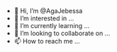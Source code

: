 - 👋 Hi, I’m @AgaJebessa
- 👀 I’m interested in ...
- 🌱 I’m currently learning ...
- 💞️ I’m looking to collaborate on ...
- 📫 How to reach me ...

<!---
AgaJebessa/AgaJebessa is a ✨ special ✨ repository because its `README.md` (this file) appears on your GitHub profile.
You can click the Preview link to take a look at your changes.
--->
